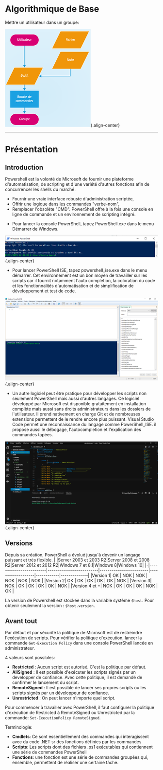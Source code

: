 <!-- TITLE: PowerShell - Introduction -->
<!-- SUBTITLE: Introduction à PowerShell -->

# Algorithmique de Base
Mettre un utilisateur dans un groupe:

![Algorithmique](/uploads/powershell/algorithmique.png "Algorithmique"){.align-center}


-----

# Présentation
## Introduction
Powershell est la volonté de Microsoft de fournir une plateforme d'automatisation, de scripting et d'une variété d'autres fonctions afin de concurrencer les shells du marché:
- Fournir une vraie interface robuste d'administration scriptée,
- Offrir une logique dans les commandes "verbe-nom",
- Remplacer l'obsolète "CMD".
PowerShell offre à la fois une console en ligne de commande et un environnement de scripting intégré.
* Pour lancer la console PowerShell, tapez PowerShell.exe dans le menu Démarrer de Windows.  

![Console Powershell](/uploads/powershell/console-powershell.png "Console Powershell"){.align-center}
* Pour lancer PowerShell ISE, tapez powershell_ise.exe dans le menu démarrer. Cet environnement est un bon moyen de travailler sur les scripts car il fournit notamment l'auto completion, la coloration du code et les fonctionnalités d'automatisation et de simplification de développement et test de code.  

![Powershell Ise](/uploads/powershell/powershell-ise.png "Powershell Ise"){.align-center}
* Un autre logiciel peut être pratique pour développer les scripts non seulement PowerShell mais aussi d'autres langages. Ce logiciel développé par Microsoft est disponible gratuitement en installation complète mais aussi sans droits administrateurs dans les dossiers de l'utilisateur. Il prend nativement en charge Git et de nombreuses extensions permettent de le rendre encore plus puissant. Visual Studio Code permet une reconnaissance du langage comme PowerShell_ISE. il propose aussi le débogage, l'autocompletion et l'explication des commandes tapées.  

![Visual Studio Code](/uploads/powershell/visual-studio-code.png "Visual Studio Code"){.align-center}


## Versions
Depuis sa création, PowerShell a évolué jusqu'à devenir un langage puissant et très flexible.
| |Server 2003 et 2003 R2|Server 2008 et 2008 R2|Server 2012 et 2012 R2|Windows 7 et 8.1|Windows 8|Windows 10|
|-|-------------------------|--------------------------|-------------------------|-------------------|------------|--------------|
|Version 1| OK | NOK | NOK | NOK | NOK | NOK |
|Version 2| OK | OK | OK | OK | OK | NOK |
|Version 3| NOK | OK | OK | OK | OK | NOK |
|Version 4 et +| NOK | OK | OK | OK | NOK | OK |

La version de Powershell est stockée dans la variable système `$host`. Pour obtenir seulement la version : `$host.version`.

## Avant tout
Par défaut et par sécurité la politique de Microsoft est de restreindre l'exécution de scripts. Pour vérifier la politique d'exécution, lancer la commande `Get-Execution Policy` dans une console PowerShell lancée en administrateur.

4 valeurs sont possibles:
* **Restricted** : Aucun script est autorisé. C'est la politique par défaut.
* **AllSigned** : Il est possible d'exécuter les scripts signés par un developper de confiance. Avec cette politique, il est demandé de confirmer le lancement du script.
* **RemoteSigned** : Il est possible de lancer ses propres scripts ou les scripts signés par un développeur de confiance.
* **Unrestricted** : On peut lancer n'importe quel script.

Pour commencer à travailler avec PowerShell, il faut configurer la politique d'exécution de Restricted à RemoteSigned ou Unrestricted par la commande: `Set-ExecutionPolicy RemoteSigned`.

Terminologie:
* **Cmdlets**: Ce sont essentiellement des commandes qui interagissent avec du code .NET sr des fonctions définies par les commandes
* **Scripts**: Les scripts dont des fichiers .ps1 exécutables qui contiennent une série de commandes PowerShell
* **Fonctions**: une fonction est une série de commandes groupées qui, ensemble, permettent de réaliser une certaine tâche.